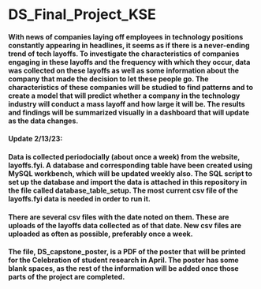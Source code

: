 # DS_Final_Project_KSE

#### With news of companies laying off employees in technology positions constantly appearing in headlines, it seems as if there is a never-ending trend of tech layoffs. To investigate the characteristics of companies engaging in these layoffs and the frequency with which they occur, data was collected on these layoffs as well as some information about the company that made the decision to let these people go. The characteristics of these companies will be studied to find patterns and to create a model that will predict whether a company in the technology industry will conduct a mass layoff and how large it will be. The results and findings will be summarized visually in a dashboard that will update as the data changes. 

#### Update 2/13/23:

#### Data is collected periodocially (about once a week) from the website, layoffs.fyi. A database and corresponding table have been created using MySQL workbench, which will be updated weekly also. The SQL script to set up the database and import the data is attached in this repository in the file called database_table_setup. The most current csv file of the layoffs.fyi data is needed in order to run it. 

#### There are several csv files with the date noted on them. These are uploads of the layoffs data collected as of that date. New csv files are uploaded as often as possible, preferably once a week. 

#### The file, DS_capstone_poster, is a PDF of the poster that will be printed for the Celebration of student research in April. The poster has some blank spaces, as the rest of the information will be added once those parts of the project are completed. 
